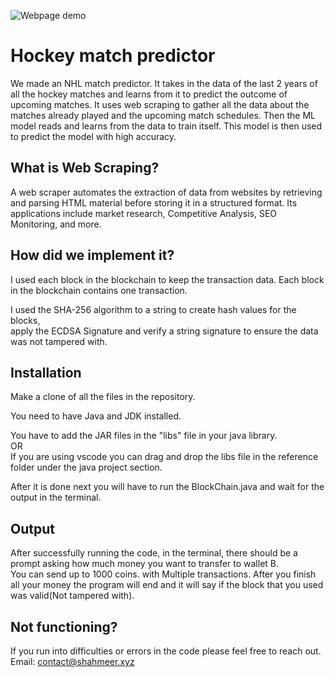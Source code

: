 
![Webpage demo](https://github.com/user-attachments/assets/cfee96ae-91cf-416b-9edd-b33a148f36e2)


# Hockey match predictor

We made an NHL match predictor. It takes in the data of the last 2 years of all the hockey matches and learns from it to predict the outcome of upcoming matches.
It uses web scraping to gather all the data about the matches already played and the upcoming match schedules.
Then the ML model reads and learns from the data to train itself. This model is then used to predict the model with high accuracy.


## What is Web Scraping?<br>
A web scraper automates the extraction of data from websites by retrieving and parsing HTML material before storing it in a structured format. Its applications include market research, Competitive Analysis, SEO Monitoring, and more.

###


## How did we implement it?<br>
I used each block in the blockchain to keep the transaction data.
Each block in the blockchain contains one transaction.

I used the SHA-256 algorithm to a string to create hash values for the blocks,<br> 
apply the ECDSA Signature and verify a string signature to ensure the data was not tampered with.<br>

                                                                  
## Installation

Make a clone of all the files in the repository.<br>

You need to have Java and JDK installed.

You have to add the JAR files in the "libs" file in your java library.<br>
OR<br>
If you are using vscode you can drag and drop the libs file in the reference folder under the java project section.

After it is done next you will have to run the BlockChain.java and wait for the output in the terminal.

## Output

After successfully running the code, in the terminal, there should be a prompt asking how much money you want to transfer to wallet B.<br>
You can send up to 1000 coins. with Multiple transactions. After you finish all your money the program will end and it will say if the block that you used was valid(Not tampered with).<br>



## Not functioning?
If you run into difficulties or errors in the code please feel free to reach out.<br>
Email: contact@shahmeer.xyz
